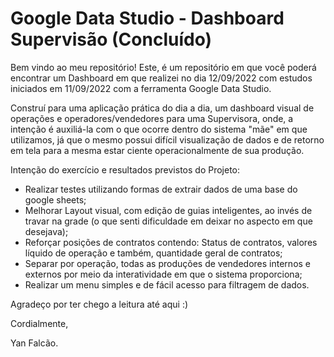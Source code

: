 # Google Data Studio - Dashboard Supervisão (Concluído)

Bem vindo ao meu repositório! Este, é um repositório em que você poderá encontrar um Dashboard em que realizei no dia 12/09/2022 com estudos iniciados em 11/09/2022 com a ferramenta Google Data Studio. 

Construí para uma aplicação prática do dia a dia, um dashboard visual de operações e operadores/vendedores para uma Supervisora, onde, a intenção é auxiliá-la com o que ocorre dentro do sistema "mãe" em que utilizamos, já que o mesmo possui difícil visualização de dados e de retorno em tela para a mesma estar ciente operacionalmente de sua produção.

Intenção do exercício e resultados previstos do Projeto:

* Realizar testes utilizando formas de extrair dados de uma base do google sheets;
* Melhorar Layout visual, com edição de guias inteligentes, ao invés de travar na grade (o que senti dificuldade em deixar no aspecto em que desejava);
* Reforçar posições de contratos contendo: Status de contratos, valores líquido de operação e também, quantidade geral de contratos;
* Separar por operação, todas as produções de vendedores internos e externos por meio da interatividade em que o sistema proporciona;
* Realizar um menu simples e de fácil acesso para filtragem de dados.

Agradeço por ter chego a leitura até aqui :)

Cordialmente,

Yan Falcão.
